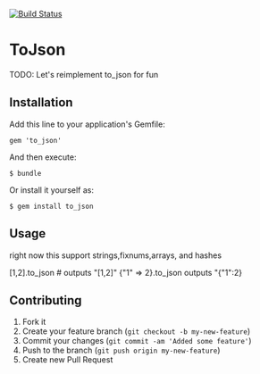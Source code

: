 [![Build Status](https://secure.travis-ci.org/akatz/to_json.png?branch=master)](http://travis-ci.org/akatz/to_json)

# ToJson

TODO: Let's reimplement to_json for fun

## Installation

Add this line to your application's Gemfile:

    gem 'to_json'

And then execute:

    $ bundle

Or install it yourself as:

    $ gem install to_json

## Usage

right now this support strings,fixnums,arrays, and hashes

[1,2].to_json # outputs "[1,2]"
{"1" => 2}.to_json outputs "{\"1\":2}



## Contributing

1. Fork it
2. Create your feature branch (`git checkout -b my-new-feature`)
3. Commit your changes (`git commit -am 'Added some feature'`)
4. Push to the branch (`git push origin my-new-feature`)
5. Create new Pull Request
